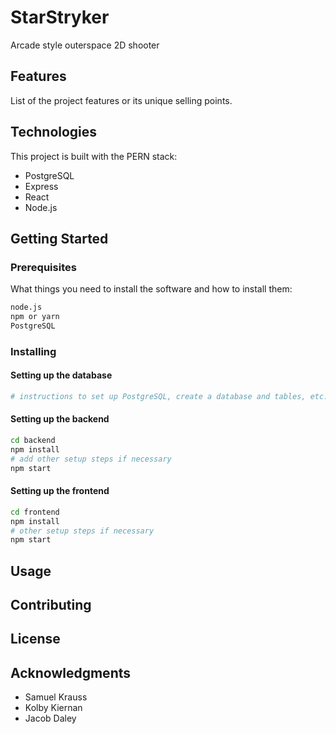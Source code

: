 
# StarStryker

Arcade style outerspace 2D shooter

## Features

List of the project features or its unique selling points.

## Technologies

This project is built with the PERN stack:
- PostgreSQL
- Express
- React
- Node.js

## Getting Started


### Prerequisites

What things you need to install the software and how to install them:

```bash
node.js
npm or yarn
PostgreSQL
```

### Installing


#### Setting up the database

```bash
# instructions to set up PostgreSQL, create a database and tables, etc.
```

#### Setting up the backend

```bash
cd backend
npm install
# add other setup steps if necessary
npm start
```

#### Setting up the frontend

```bash
cd frontend
npm install
# other setup steps if necessary
npm start
```

## Usage



## Contributing


## License


## Acknowledgments

- Samuel Krauss
- Kolby Kiernan
- Jacob Daley
